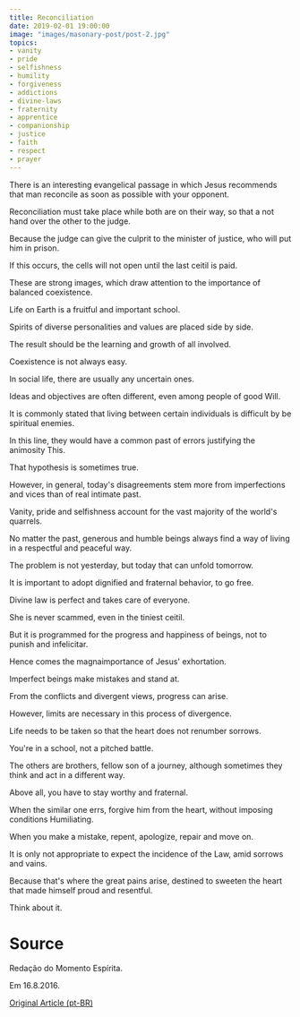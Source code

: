 ```yaml
---
title: Reconciliation
date: 2019-02-01 19:00:00
image: "images/masonary-post/post-2.jpg"
topics: 
- vanity
- pride
- selfishness
- humility
- forgiveness
- addictions
- divine-laws
- fraternity
- apprentice
- companionship
- justice
- faith
- respect
- prayer
---
```


There is an interesting evangelical passage in which Jesus recommends that man
reconcile as soon as possible with your opponent.

Reconciliation must take place while both are on their way, so that a
not hand over the other to the judge.

Because the judge can give the culprit to the minister of justice, who will put him
in prison.

If this occurs, the cells will not open until the last ceitil is paid.

These are strong images, which draw attention to the importance of
balanced coexistence.

Life on Earth is a fruitful and important school.

Spirits of diverse personalities and values are placed side by side.

The result should be the learning and growth of all involved.

Coexistence is not always easy.

In social life, there are usually any uncertain ones.

Ideas and objectives are often different, even among people of good
Will.

It is commonly stated that living between certain individuals is difficult by
be spiritual enemies.

In this line, they would have a common past of errors justifying the animosity
This.

That hypothesis is sometimes true.

However, in general, today's disagreements stem more from imperfections
and vices than of real intimate past.

Vanity, pride and selfishness account for the vast majority of the world's quarrels.

No matter the past, generous and humble beings always find a way of
living in a respectful and peaceful way.

The problem is not yesterday, but today that can unfold tomorrow.

It is important to adopt dignified and fraternal behavior, to go free.

Divine law is perfect and takes care of everyone.

She is never scammed, even in the tiniest ceitil.

But it is programmed for the progress and happiness of beings, not to punish and
infelicitar.

Hence comes the magnaimportance of Jesus' exhortation.

Imperfect beings make mistakes and stand at.

From the conflicts and divergent views, progress can arise.

However, limits are necessary in this process of divergence.

Life needs to be taken so that the heart does not renumber sorrows.

You're in a school, not a pitched battle.

The others are brothers, fellow son of a journey, although sometimes they think and act
in a different way.

Above all, you have to stay worthy and fraternal.

When the similar one errs, forgive him from the heart, without imposing conditions
Humiliating.

When you make a mistake, repent, apologize, repair and move on.

It is only not appropriate to expect the incidence of the Law, amid sorrows and vains.

Because that's where the great pains arise, destined to sweeten the heart that
made himself proud and resentful.

Think about it.

# Source
Redação do Momento Espírita.

Em 16.8.2016.

[Original Article (pt-BR)](http://momento.com.br/pt/ler_texto.php?id=4871)
